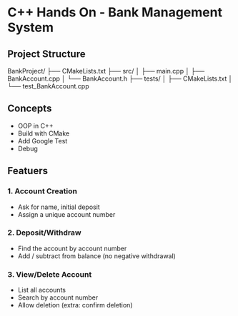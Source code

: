 # C++ Hands On - Bank Management System
## Project Structure
BankProject/
├── CMakeLists.txt
├── src/
│   ├── main.cpp
│   ├── BankAccount.cpp
│   └── BankAccount.h
├── tests/
│   ├── CMakeLists.txt
│   └── test_BankAccount.cpp

## Concepts
* OOP in C++
* Build with CMake
* Add Google Test
* Debug

## Featuers
### 1. Account Creation
* Ask for name, initial deposit
* Assign a unique account number
  
### 2. Deposit/Withdraw
* Find the account by account number
* Add / subtract from balance (no negative withdrawal)

### 3. View/Delete Account
* List all accounts
* Search by account number
* Allow deletion (extra: confirm deletion)

